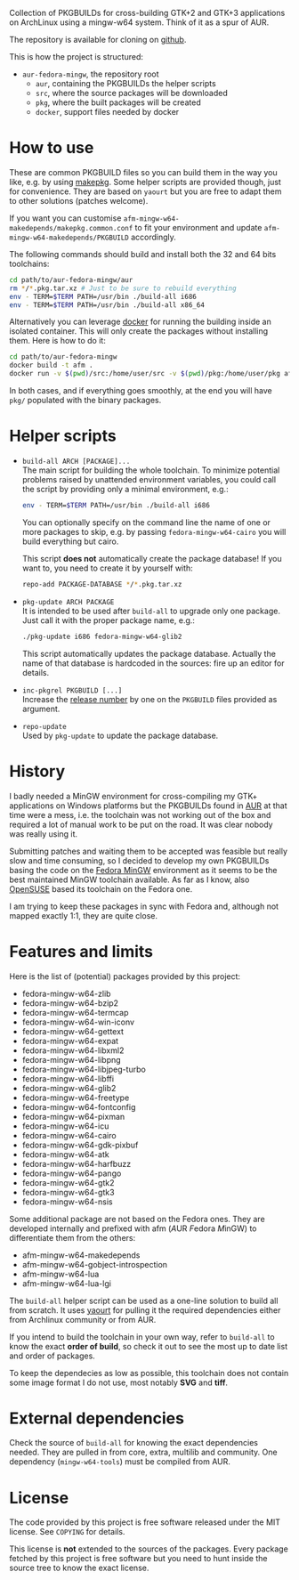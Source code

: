 Collection of PKGBUILDs for cross-building GTK+2 and GTK+3 applications on
ArchLinux using a mingw-w64 system. Think of it as a spur of AUR.

The repository is available for cloning on
[github](http://github.com/ntd/aur-fedora-mingw).

This is how the project is structured:

* `aur-fedora-mingw`, the repository root
  * `aur`, containing the PKGBUILDs the helper scripts
  * `src`, where the source packages will be downloaded
  * `pkg`, where the built packages will be created
  * `docker`, support files needed by docker

How to use
==========

These are common PKGBUILD files so you can build them in the way you like, e.g.
by using [makepkg](https://wiki.archlinux.org/index.php/Makepkg). Some helper
scripts are provided though, just for convenience. They are based on `yaourt`
but you are free to adapt them to other solutions (patches welcome).

If you want you can customise `afm-mingw-w64-makedepends/makepkg.common.conf`
to fit your environment and update `afm-mingw-w64-makedepends/PKGBUILD`
accordingly.

The following commands should build and install both the 32 and 64 bits
toolchains:

```bash
cd path/to/aur-fedora-mingw/aur
rm */*.pkg.tar.xz # Just to be sure to rebuild everything
env - TERM=$TERM PATH=/usr/bin ./build-all i686
env - TERM=$TERM PATH=/usr/bin ./build-all x86_64
```

Alternatively you can leverage [docker](http://www.docker.com) for running
the building inside an isolated container. This will only create the packages
without installing them. Here is how to do it:

```bash
cd path/to/aur-fedora-mingw
docker build -t afm .
docker run -v $(pwd)/src:/home/user/src -v $(pwd)/pkg:/home/user/pkg afm
```

In both cases, and if everything goes smoothly, at the end you will have `pkg/`
populated with the binary packages.

Helper scripts
==============

* `build-all ARCH [PACKAGE]...`<br>
  The main script for building the whole toolchain. To minimize potential
  problems raised by unattended environment variables, you could call the
  script by providing only a minimal environment, e.g.:

  ```bash
  env - TERM=$TERM PATH=/usr/bin ./build-all i686
  ```

  You can optionally specify on the command line the name of one or more
  packages to skip, e.g. by passing `fedora-mingw-w64-cairo` you will build
  everything but cairo.

  This script **does not** automatically create the package database! If you
  want to, you need to create it by yourself with:

  ```bash
  repo-add PACKAGE-DATABASE */*.pkg.tar.xz
  ```

* `pkg-update ARCH PACKAGE`<br>
  It is intended to be used after `build-all` to upgrade only one package. Just
  call it with the proper package name, e.g.:

  ```bash
  ./pkg-update i686 fedora-mingw-w64-glib2
  ```

  This script automatically updates the package database. Actually the name of
  that database is hardcoded in the sources: fire up an editor for details.
* `inc-pkgrel PKGBUILD [...]`<br>
  Increase the [release number](https://wiki.archlinux.org/index.php/PKGBUILD#pkgrel)
  by one on the `PKGBUILD` files provided as argument.
* `repo-update`<br>
  Used by `pkg-update` to update the package database.

History
=======

I badly needed a MinGW environment for cross-compiling my GTK+ applications on
Windows platforms but the PKGBUILDs found in [AUR](http://aur.archlinux.org/)
at that time were a mess, i.e. the toolchain was not working out of the box and
required a lot of manual work to be put on the road. It was clear nobody
was really using it.

Submitting patches and waiting them to be accepted was feasible but really slow
and time consuming, so I decided to develop my own PKGBUILDs basing the code on
the [Fedora MinGW](http://pkgs.fedoraproject.org/cgit/) environment as it seems
to be the best maintained MinGW toolchain available. As far as I know, also
[OpenSUSE](http://build.opensuse.org/project/show?project=windows:mingw) based
its toolchain on the Fedora one.

I am trying to keep these packages in sync with Fedora and, although not mapped
exactly 1:1, they are quite close.

Features and limits
===================

Here is the list of (potential) packages provided by this project:

* fedora-mingw-w64-zlib
* fedora-mingw-w64-bzip2
* fedora-mingw-w64-termcap
* fedora-mingw-w64-win-iconv
* fedora-mingw-w64-gettext
* fedora-mingw-w64-expat
* fedora-mingw-w64-libxml2
* fedora-mingw-w64-libpng
* fedora-mingw-w64-libjpeg-turbo
* fedora-mingw-w64-libffi
* fedora-mingw-w64-glib2
* fedora-mingw-w64-freetype
* fedora-mingw-w64-fontconfig
* fedora-mingw-w64-pixman
* fedora-mingw-w64-icu
* fedora-mingw-w64-cairo
* fedora-mingw-w64-gdk-pixbuf
* fedora-mingw-w64-atk
* fedora-mingw-w64-harfbuzz
* fedora-mingw-w64-pango
* fedora-mingw-w64-gtk2
* fedora-mingw-w64-gtk3
* fedora-mingw-w64-nsis

Some additional package are not based on the Fedora ones. They are
developed internally and prefixed with afm (*A*UR *F*edora *M*inGW) to
differentiate them from the others:

* afm-mingw-w64-makedepends
* afm-mingw-w64-gobject-introspection
* afm-mingw-w64-lua
* afm-mingw-w64-lua-lgi

The `build-all` helper script can be used as a one-line solution to build all
from scratch. It uses [yaourt](https://wiki.archlinux.org/index.php/Yaourt) for
pulling it the required dependencies either from Archlinux community or from
AUR.

If you intend to build the toolchain in your own way, refer to `build-all` to
know the exact **order of build**, so check it out to see the most up to date
list and order of packages.

To keep the dependecies as low as possible, this toolchain does not contain
some image format I do not use, most notably **SVG** and **tiff**.

External dependencies
=====================

Check the source of `build-all` for knowing the exact dependencies needed. They
are pulled in from core, extra, multilib and community. One dependency
(`mingw-w64-tools`) must be compiled from AUR.

License
=======

The code provided by this project is free software released under the MIT
license. See `COPYING` for details.

This license is **not** extended to the sources of the packages. Every
package fetched by this project is free software but you need to hunt
inside the source tree to know the exact license.

